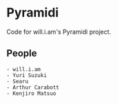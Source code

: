 # Pyramidi

Code for will.i.am's Pyramidi project.

## People

    - will.i.am
    - Yuri Suzuki
    - Searu
    - Arthur Carabott
    - Kenjiro Matsuo